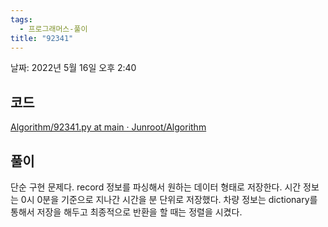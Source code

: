 ```yaml
---
tags:
  - 프로그래머스-풀이
title: "92341"
---
```


날짜: 2022년 5월 16일 오후 2:40

## 코드

[Algorithm/92341.py at main · Junroot/Algorithm](https://github.com/Junroot/Algorithm/blob/main/programmers/92341.py)

## 풀이

단순 구현 문제다. record 정보를 파싱해서 원하는 데이터 형태로 저장한다. 시간 정보는 0시 0분을 기준으로 지나간 시간을 분 단위로 저장했다. 차량 정보는 dictionary를 통해서 저장을 해두고 최종적으로 반환을 할 때는 정렬을 시켰다.
